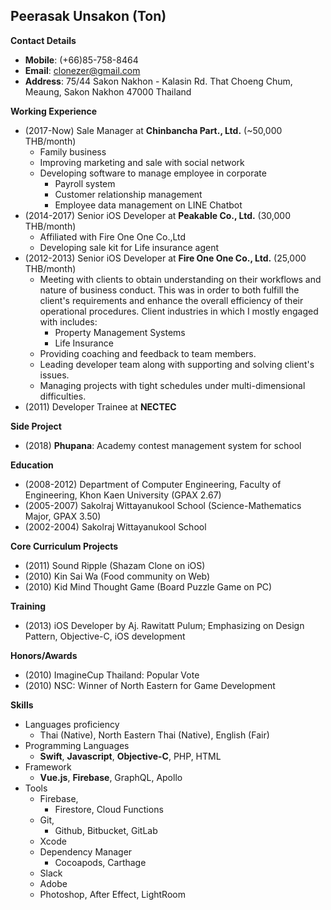 Peerasak Unsakon (Ton)
---
__Contact Details__

- __Mobile__: (+66)85-758-8464
- __Email__: clonezer@gmail.com
- __Address__: 75/44 Sakon Nakhon - Kalasin Rd. That Choeng Chum, Meaung, Sakon Nakhon 47000 Thailand

__Working Experience__
- (2017-Now) Sale Manager at __Chinbancha Part., Ltd.__ (~50,000 THB/month)
	- Family business 
	- Improving marketing and sale with social network
	- Developing software to manage employee in corporate
		- Payroll system
		- Customer relationship management
		- Employee data management on LINE Chatbot 
- (2014-2017) Senior iOS Developer at __Peakable Co., Ltd.__ (30,000 THB/month)
	- Affiliated with Fire One One Co.,Ltd
	- Developing sale kit for Life insurance agent
- (2012-2013) Senior iOS Developer at __Fire One One Co., Ltd.__ (25,000 THB/month)
  - Meeting with clients to obtain understanding on their workflows and nature of business conduct. This was in order to both fulfill the client's requirements and enhance the overall efficiency of their operational procedures. Client industries in which I mostly engaged with includes:
	   - Property Management Systems
	   - Life Insurance
  - Providing coaching and feedback to team members.
  - Leading developer team along with supporting and solving client's issues.
  - Managing projects with tight schedules under multi-dimensional difficulties.
- (2011) Developer Trainee at __NECTEC__

__Side Project__
- (2018) __Phupana__:  Academy contest management system for school

__Education__

- (2008-2012) Department of Computer Engineering, Faculty of Engineering, Khon Kaen University (GPAX 2.67)
- (2005-2007) Sakolraj Wittayanukool School (Science-Mathematics Major, GPAX 3.50)
- (2002-2004) Sakolraj Wittayanukool School

__Core Curriculum Projects__

- (2011) Sound Ripple (Shazam Clone on iOS)
- (2010) Kin Sai Wa (Food community on Web)
- (2010) Kid Mind Thought Game (Board Puzzle Game on PC)

__Training__

- (2013) iOS Developer by Aj. Rawitatt Pulum; Emphasizing on Design Pattern, Objective-C, iOS development

__Honors/Awards__

- (2010) ImagineCup Thailand: Popular Vote
- (2010) NSC: Winner of North Eastern for Game Development

__Skills__

- Languages proficiency
    - Thai (Native), North Eastern Thai (Native), English (Fair)
- Programming Languages
  - __Swift__, __Javascript__, __Objective-C__, PHP, HTML
- Framework
  - __Vue.js__, __Firebase__, GraphQL, Apollo
- Tools
  - Firebase,
	  - Firestore, Cloud Functions
  - Git,
    - Github, Bitbucket, GitLab
  - Xcode
  - Dependency Manager
    - Cocoapods, Carthage
  - Slack
  - Adobe
   - Photoshop, After Effect, LightRoom
